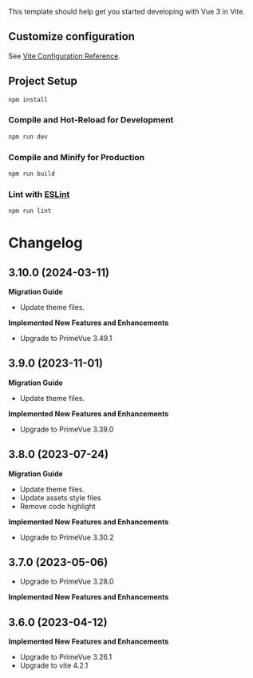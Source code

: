 This template should help get you started developing with Vue 3 in Vite.

## Customize configuration

See [Vite Configuration Reference](https://vitejs.dev/config/).

## Project Setup

```sh
npm install
```

### Compile and Hot-Reload for Development

```sh
npm run dev
```

### Compile and Minify for Production

```sh
npm run build
```

### Lint with [ESLint](https://eslint.org/)

```sh
npm run lint
```

# Changelog

## 3.10.0 (2024-03-11)

**Migration Guide**

-   Update theme files.

**Implemented New Features and Enhancements**

-   Upgrade to PrimeVue 3.49.1

## 3.9.0 (2023-11-01)

**Migration Guide**

-   Update theme files.

**Implemented New Features and Enhancements**

-   Upgrade to PrimeVue 3.39.0

## 3.8.0 (2023-07-24)

**Migration Guide**

-   Update theme files.
-   Update assets style files
-   Remove code highlight

**Implemented New Features and Enhancements**

-   Upgrade to PrimeVue 3.30.2

## 3.7.0 (2023-05-06)

-   Upgrade to PrimeVue 3.28.0

**Implemented New Features and Enhancements**

## 3.6.0 (2023-04-12)

**Implemented New Features and Enhancements**

-   Upgrade to PrimeVue 3.26.1
-   Upgrade to vite 4.2.1
